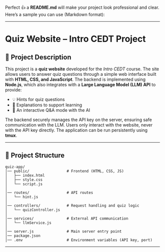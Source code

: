 Perfect 👍 a **README.md** will make your project look professional and clear.
Here’s a sample you can use (Markdown format):

---

# Quiz Website – Intro CEDT Project

## 📌 Project Description

This project is a **quiz website** developed for the *Intro CEDT* course.
The site allows users to answer quiz questions through a simple web interface built with **HTML, CSS, and JavaScript**. The backend is implemented using **Node.js**, which also integrates with a **Large Language Model (LLM) API** to provide:

* 💡 Hints for quiz questions
* 📖 Explanations to support learning
* 🤖 An interactive Q\&A mode with the AI

The backend securely manages the API key on the server, ensuring safe communication with the LLM. Users only interact with the website, never with the API key directly. The application can be run persistently using **tmux**.

---

## 📂 Project Structure

```
quiz-app/
│── public/                 # Frontend (HTML, CSS, JS)
│   ├── index.html
│   ├── style.css
│   └── script.js
│
│── routes/                 # API routes
│   └── hint.js
│
│── controllers/            # Request handling and quiz logic
│   └── quizController.js
│
│── services/               # External API communication
│   └── llmService.js
│
│── server.js               # Main server entry point
│── package.json
│── .env                    # Environment variables (API key, port)
```

---
